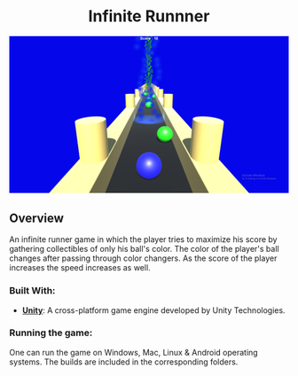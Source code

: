 <h1 align=center> Infinite Runnner </h1>
<div align="center">
	<img src="pic.png" alt="Infinite Runner Pic">
</div>

## Overview
An infinite runner game in which the player tries to maximize his score by gathering collectibles of only his ball's color. The color of the player's ball changes after passing through color changers. As the score of the player increases the speed increases as well.

### Built With:
- [**Unity**](https://unity3d.com/): A cross-platform game engine developed by Unity Technologies.

### Running the game:
One can run the game on Windows, Mac, Linux & Android operating systems. The builds are included in the corresponding folders.
